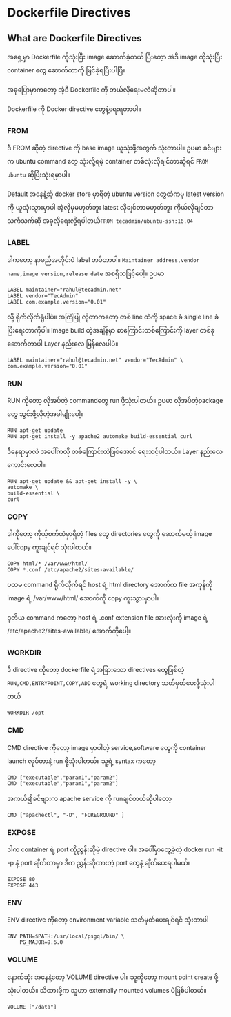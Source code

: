 # Dockerfile Directives

## What are Dockerfile Directives

အ​ရှေ့မှာ Dockerfile ကိုသုံးပြီး image ​ဆောက်​ခဲ့တယ် ပြီးတေ့ာ အဲဒီ image ကိုသုံးပြီး container ​တွေ ​ဆောက်​တာကို မြင်​ခဲ့ရပြီးပါပြီ။

အခု​ပြောမှာက​တော့ အဲ့ဒီ Dockerfile ကို ဘယ်​လို​ရေးမလဲဆိုတာပါ။

Dockerfile ကို Docker directive ​တွေနဲ့​ရေးရတာပါ။

### FROM

ဒီ FROM ဆိုတဲ့ directive ကို base image ယူသုံးဖို့အတွက်​ သုံးတာပါ။ ဥပမာ ခင်​​ဗျားက ubuntu command ​တွေ သုံးလို့ရမဲ့ container တစ်​လုံးလိုချင်​တာဆိုရင်​ `FROM ubuntu` ဆိုပြီးသုံးရမှာပါ။

Default အ​နေနဲ့ဆို docker store မှာရှိတဲ့ ubuntu version ​တွေထဲကမှ latest version ကို ယူသုံးသွားမှာပါ အဲ့လိုမှမဟုတ်​ဘူး latest လိုချင်​တာမဟုတ်​ဘူး ကိုယ်​လိုချင်​တာ သက်​သက်​ဆို အခုလို​ရေးလို့ရပါတယ်​ `FROM tecadmin/ubuntu-ssh:16.04`

### LABEL

ဒါက​တော့ နာမည်​အတိုင်းပဲ label တပ်​တာပါ။ `Maintainer addres​s,vendor name,image version,release date` အစရှိသဖြင့်​ပေါ့။ ဥပမာ

```text
LABEL maintainer="rahul@tecadmin.net"
LABEL vendor="TecAdmin"
LABEL com.example.version="0.01"
```

လို့ ရိုက်​လိုက်​ရုံပါပဲ။ အကြံပြု လိုတာက​တော့ တစ်​ line ထဲကို space ခံ single line ခံပြီး ​ရေးတာကိုပါ။ Image build တဲ့အချိန်​မှာ စာ​ကြောင်းတစ်​​ကြောင်းကို layer တစ်​ခု ​ဆောက်​တာပါ Layer နည်း​လေ မြန်​​လေပါပဲ။

```text
LABEL maintainer="rahul@tecadmin.net" vendor="TecAdmin" \
com.example.version="0.01"
```

### RUN

RUN ကို​တော့ လိုအပ်​တဲ့ command​တွေ run ဖို့သုံးပါတယ်။ ဥပမာ လိုအပ်တဲ့​package​တွေ သွင်းဖို့လိုတဲ့အခါမျိုး​ပေါ့။

```text
RUN apt-get update 
RUN apt-get install -y apache2 automake build-essential curl ​​
```

ဒီ​နေရာမှာလဲ အ​ပေါ်ကလို တစ်​​ကြောင်းထဲဖြစ်​​အောင်​ ​ရေးသင့်ပါတယ်​။ Layer နည်း​လေ​ကောင်း​လေပါ။

```text
RUN apt-get update && apt-get install -y \
automake \
build-essential \
curl
```

### COPY

ဒါကို​တော့ ကိုယ့်စက်​ထဲမှာရှိတဲ့ files ​တွေ directories ​တွေကို ​ဆောက်​မယ့် image ​ပေါ်copy ကူးချင်​ရင်​ သုံးပါတယ်။​

```text
COPY html/* /var/www/html/
COPY *.conf /etc/apache2/sites-available/
```

ပထမ command ရိုက်​လိုက်​ရင်​ host ရဲ့ html directory ​အောက်​က file အကုန်​ကို image ရဲ့ /var/www/html/ ​အောက်​ကို copy ကူးသွားမှာပါ။

ဒုတိယ command က​တော့ host ရဲ့ .conf extension file အားလုံးကို image ရဲ့ /etc/apache2/sites-available/ ​အောက်​ကို​ပေါ့။

### WORKDIR

ဒီ directive ကို​တော့ dockerfile ရဲ့အခြား​သော directives ​တွေဖြစ်​တဲ့ `RUN,CMD,ENTRYPOINT,COPY,ADD` ​တွေရဲ့ working directory သတ်​မှတ်​​ပေးဖို့သုံးပါတယ်​

```text
WORKDIR /opt
```

### CMD

CMD directive ကို​တော့ image မှာပါတဲ့ service,software ​တွေကို container launch လုပ်​​တာနဲ့ run ဖို့သုံးပါတယ်။​ သူ့ရဲ့ syntax က​တော့

```text
CMD ["executable","param1","param2"]
CMD ["executable","param1","param2"]
```

အကယ်​၍ခင်​​ဗျားက apache service ကို runချင်​တယ်​ဆိုပါ​တော့

```text
CMD ["apachectl", "-D", "FOREGROUND" ]
```

### EXPOSE

ဒါက container ရဲ့ port ကိုညွှန်းဆိုမဲ့ directive ပါ။ အ​ပေါ်မှာ​တွေ့ခဲ့တဲ့ docker run -it -p နဲ့ port ချိတ်​တာမှာ ဒီက ညွှန်းဆိုထားတဲ့ port ​တွေနဲ့ ချိတ်​​ပေးရပါမယ်​။

```text
EXPOSE 80
EXPOSE 443
```

### ENV

ENV directive ကို​တော့ environment variable သတ်​မှတ်​​ပေးချင်​ရင်​ သုံးတာပါ

```text
ENV PATH=$PATH:/usr/local/psgql/bin/ \
    PG_MAJOR=9.6.0
```

### VOLUME

​နောက်​ဆုံး အ​နေနဲ့​တော့ VOLUME directive ပါ။ သူ့ကို​တော့ mount point create ဖို့ သုံးပါတယ်​။ သိထားဖို့က သူဟာ externally mounted volumes ပဲဖြစ်​ပါတယ်​။

```text
VOLUME ["/data"]
```

